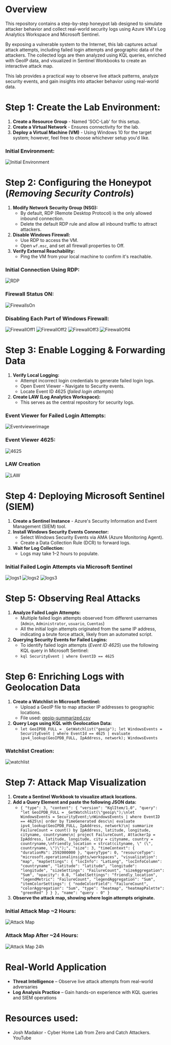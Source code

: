 # Overview
This repository contains a step-by-step honeypot lab designed to simulate attacker behavior and collect real-world security logs using Azure VM's Log Analytics Workspace and Microsoft Sentinel.

By exposing a vulnerable system to the Internet, this lab captures actual attack attempts, including failed login attempts and geographic data of the attackers. The collected logs are then analyzed using KQL queries, enriched with GeoIP data, and visualized in Sentinel Workbooks to create an interactive attack map.

This lab provides a practical way to observe live attack patterns, analyze security events, and gain insights into attacker behavior using real-world data.


# Step 1: Create the Lab Environment:
1. **Create a Resource Group** - Named 'SOC-Lab' for this setup.
2. **Create a Virtual Network** - Ensures connectivity for the lab.
3. **Deploy a Virtual Machine (VM)** - Using Windows 10 for the target system; however, feel free to choose whichever setup you'd like.

### Initial Environment:
![Initial Environment](images/initialenvironment.png)



# Step 2: Configuring the Honeypot (*Removing Security Controls*)
1. **Modify Network Security Group (NSG):**
   - By default, RDP (Remote Desktop Protocol) is the only allowed inbound connection.
   - Delete the default RDP rule and allow all inbound traffic to attract attackers.
2. **Disable Windows Firewall:**
   - Use RDP to access the VM.
   - Open `wf.msc`, and set all firewall properties to Off.
3. **Verify External Reachability:**
   - Ping the VM from your local machine to confirm it's reachable.


### Initial Connection Using RDP:
![RDP](images/initialRDP.png)


### Firewall Status ON:
![FirewallsOn](images/firewallson.png)


### Disabling Each Part of Windows Firewall:
![FirewallOff1](images/firewallsoff1.png)
![FirewallOff2](images/firewallsoff2.png)
![FirewallOff3](images/firewallsoff3.png)
![FirewallOff4](images/firewallsoff4.png)




# Step 3: Enable Logging & Forwarding Data
1. **Verify Local Logging:**
   - Attempt incorrect login credentials to generate failed login logs.
   - Open Event Viewer - Navigate to Security events.
   - Locate Event ID 4625 (*failed login attempts*)
2. **Create LAW (Log Analytics Workspace):**
   - This serves as the central repository for security logs.


### Event Viewer for Failed Login Attempts:
![Eventviewerimage](images/eventviewermyfailedlogin.png)


### Event Viewer 4625:
![4625](images/myfailedlogindetail.png)



### LAW Creation
![LAW](images/LAWcreation.png)


# Step 4: Deploying Microsoft Sentinel (SIEM)
1. **Create a Sentinel Instance** - Azure's Security Information and Event Management (SIEM) tool.
2. **Install Windows Security Events Connector:**
   - Select Windows Security Events via AMA (Azure Monitoring Agent).
   - Create a Data Collection Rule (DCR) to forward logs.
3. **Wait for Log Collection:**
   - Logs may take 1–2 hours to populate.

### Initial Failed Login Attempts via Microsoft Sentinel
![logs1](images/attacklogs1.png)
![logs2](images/attacklogs2.png)
![logs3](images/attacklogs3.png)





# Step 5: Observing Real Attacks
1. **Analyze Failed Login Attempts:**
   - Multiple failed login attempts observed from different usernames (`Admin`, `Administrator`, `usuario`, `Cuentas`)
   - All the initial login attempts originated from the same IP address, indicating a brute force attack, likely from an automated script.
2. **Querying Security Events for Failed Logins:**
   - To identify failed login attempts (*Event ID 4625*) use the following KQL query in Microsoft Sentinel:
   - `kql
SecurityEvent
| where EventID == 4625`


# Step 6: Enriching Logs with Geolocation Data
1. **Create a Watchlist in Microsoft Sentinel:**
   - Upload a GeoIP file to map attacker IP addresses to geographic locations.
   - File used: [geoip-summarized.csv](https://github.com/user-attachments/files/20694215/geoip-summarized.csv)
2. **Query Logs using KQL with Geolocation Data:**
   - `let GeoIPDB_FULL = _GetWatchlist("geoip");
let WindowsEvents = SecurityEvent
    | where EventId == 4625
    | evaluate ipv4_lookup(GeoIPDB_FULL, IpAddress, network);
WindowsEvents`


### Watchlist Creation:
![watchlist](images/watchlistcreation.png)



# Step 7: Attack Map Visualization
1. **Create a Sentinel Workbook to visualize attack locations.**
2. **Add a Query Element and paste the following JSON data:**
   - `{
    "type": 3,
    "content": {
        "version": "KqlItem/1.0",
        "query": "let GeoIPDB_FULL = _GetWatchlist(\"geoip\");\nlet WindowsEvents = SecurityEvent;\nWindowsEvents | where EventID == 4625\n| order by TimeGenerated desc\n| evaluate ipv4_lookup(GeoIPDB_FULL, IpAddress, network)\n| summarize FailureCount = count() by IpAddress, latitude, longitude, cityname, countryname\n| project FailureCount, AttackerIp = IpAddress, latitude, longitude, city = cityname, country = countryname,\nfriendly_location = strcat(cityname, \" (\", countryname, \")\");",
        "size": 3,
        "timeContext": {
            "durationMs": 2592000000
        },
        "queryType": 0,
        "resourceType": "microsoft.operationalinsights/workspaces",
        "visualization": "map",
        "mapSettings": {
            "locInfo": "LatLong",
            "locInfoColumn": "countryname",
            "latitude": "latitude",
            "longitude": "longitude",
            "sizeSettings": "FailureCount",
            "sizeAggregation": "Sum",
            "opacity": 0.8,
            "labelSettings": "friendly_location",
            "legendMetric": "FailureCount",
            "legendAggregation": "Sum",
            "itemColorSettings": {
                "nodeColorField": "FailureCount",
                "colorAggregation": "Sum",
                "type": "heatmap",
                "heatmapPalette": "greenRed"
            }
        }
    },
    "name": "query - 0"
}
`
3. **Observe the attack map, showing where login attempts originate.**



### Initial Attack Map ~2 Hours:
![Attack Map](images/mapdataog.png)


### Attack Map After ~24 Hours:
![Attack Map 24h](images/mapdataovernight.png)



# Real-World Application
   - **Threat Intelligence** – Observe live attack attempts from real-world adversaries
   - **Log Analysis Practice** – Gain hands-on experience with KQL queries and SIEM operations


# Resources used:
- Josh Madakor - Cyber Home Lab from Zero and Catch Attackers. YouTube
